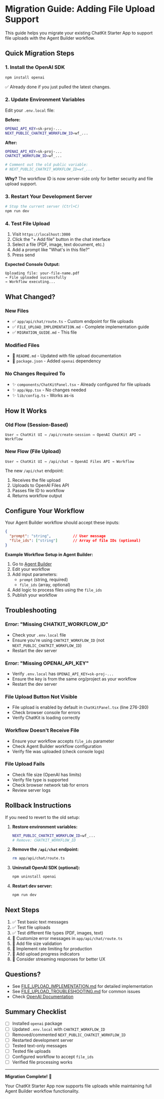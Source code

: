 # Migration Guide: Adding File Upload Support

This guide helps you migrate your existing ChatKit Starter App to support file uploads with the Agent Builder workflow.

## Quick Migration Steps

### 1. Install the OpenAI SDK

```bash
npm install openai
```

✅ Already done if you just pulled the latest changes.

### 2. Update Environment Variables

Edit your `.env.local` file:

**Before:**
```bash
OPENAI_API_KEY=sk-proj-...
NEXT_PUBLIC_CHATKIT_WORKFLOW_ID=wf_...
```

**After:**
```bash
OPENAI_API_KEY=sk-proj-...
CHATKIT_WORKFLOW_ID=wf_...

# Comment out the old public variable:
# NEXT_PUBLIC_CHATKIT_WORKFLOW_ID=wf_...
```

**Why?** The workflow ID is now server-side only for better security and file upload support.

### 3. Restart Your Development Server

```bash
# Stop the current server (Ctrl+C)
npm run dev
```

### 4. Test File Upload

1. Visit `https://localhost:3000`
2. Click the "+ Add file" button in the chat interface
3. Select a file (PDF, image, text document, etc.)
4. Add a prompt like "What's in this file?"
5. Press send

**Expected Console Output:**
```
Uploading file: your-file-name.pdf
→ File uploaded successfully
→ Workflow executing...
```

## What Changed?

### New Files
- ✅ `app/api/chat/route.ts` - Custom endpoint for file uploads
- ✅ `FILE_UPLOAD_IMPLEMENTATION.md` - Complete implementation guide
- ✅ `MIGRATION_GUIDE.md` - This file

### Modified Files
- 📝 `README.md` - Updated with file upload documentation
- 📝 `package.json` - Added `openai` dependency

### No Changes Required To
- ✨ `components/ChatKitPanel.tsx` - Already configured for file uploads
- ✨ `app/App.tsx` - No changes needed
- ✨ `lib/config.ts` - Works as-is

## How It Works

### Old Flow (Session-Based)
```
User → ChatKit UI → /api/create-session → OpenAI ChatKit API → Workflow
```

### New Flow (File Upload)
```
User → ChatKit UI → /api/chat → OpenAI Files API → Workflow
```

The new `/api/chat` endpoint:
1. Receives the file upload
2. Uploads to OpenAI Files API
3. Passes file ID to workflow
4. Returns workflow output

## Configure Your Workflow

Your Agent Builder workflow should accept these inputs:

```json
{
  "prompt": "string",          // User message
  "file_ids": ["string"]       // Array of file IDs (optional)
}
```

**Example Workflow Setup in Agent Builder:**

1. Go to [Agent Builder](https://platform.openai.com/agent-builder)
2. Edit your workflow
3. Add input parameters:
   - `prompt` (string, required)
   - `file_ids` (array, optional)
4. Add logic to process files using the `file_ids`
5. Publish your workflow

## Troubleshooting

### Error: "Missing CHATKIT_WORKFLOW_ID"
- Check your `.env.local` file
- Ensure you're using `CHATKIT_WORKFLOW_ID` (not `NEXT_PUBLIC_CHATKIT_WORKFLOW_ID`)
- Restart the dev server

### Error: "Missing OPENAI_API_KEY"
- Verify `.env.local` has `OPENAI_API_KEY=sk-proj-...`
- Ensure the key is from the same org/project as your workflow
- Restart the dev server

### File Upload Button Not Visible
- File upload is enabled by default in `ChatKitPanel.tsx` (line 276-280)
- Check browser console for errors
- Verify ChatKit is loading correctly

### Workflow Doesn't Receive File
- Ensure your workflow accepts `file_ids` parameter
- Check Agent Builder workflow configuration
- Verify file was uploaded (check console logs)

### File Upload Fails
- Check file size (OpenAI has limits)
- Verify file type is supported
- Check browser network tab for errors
- Review server logs

## Rollback Instructions

If you need to revert to the old setup:

1. **Restore environment variables:**
   ```bash
   NEXT_PUBLIC_CHATKIT_WORKFLOW_ID=wf_...
   # Remove: CHATKIT_WORKFLOW_ID
   ```

2. **Remove the `/api/chat` endpoint:**
   ```bash
   rm app/api/chat/route.ts
   ```

3. **Uninstall OpenAI SDK (optional):**
   ```bash
   npm uninstall openai
   ```

4. **Restart dev server:**
   ```bash
   npm run dev
   ```

## Next Steps

1. ✅ Test basic text messages
2. ✅ Test file uploads
3. ✅ Test different file types (PDF, images, text)
4. 📝 Customize error messages in `app/api/chat/route.ts`
5. 📝 Add file size validation
6. 📝 Implement rate limiting for production
7. 📝 Add upload progress indicators
8. 📝 Consider streaming responses for better UX

## Questions?

- See [FILE_UPLOAD_IMPLEMENTATION.md](FILE_UPLOAD_IMPLEMENTATION.md) for detailed implementation
- See [FILE_UPLOAD_TROUBLESHOOTING.md](FILE_UPLOAD_TROUBLESHOOTING.md) for common issues
- Check [OpenAI Documentation](https://platform.openai.com/docs)

## Summary Checklist

- [ ] Installed `openai` package
- [ ] Updated `.env.local` with `CHATKIT_WORKFLOW_ID`
- [ ] Removed/commented `NEXT_PUBLIC_CHATKIT_WORKFLOW_ID`
- [ ] Restarted development server
- [ ] Tested text-only messages
- [ ] Tested file uploads
- [ ] Configured workflow to accept `file_ids`
- [ ] Verified file processing works

---

**Migration Complete!** 🎉

Your ChatKit Starter App now supports file uploads while maintaining full Agent Builder workflow functionality.

